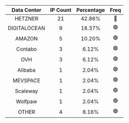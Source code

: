 | Data Center | IP Count | Percentage | Freq |
|:------------:|:--------:|:-----------:|:-----:|
| HETZNER | 21 | 42.86% | 🔴 |
| DIGITALOCEAN | 9 | 18.37% | 🟢 |
| AMAZON | 5 | 10.20% | 🟢 |
| Contabo | 3 | 6.12% | 🟢 |
| OVH | 3 | 6.12% | 🟢 |
| Alibaba | 1 | 2.04% | 🟢 |
| MEVSPACE | 1 | 2.04% | 🟢 |
| Scaleway | 1 | 2.04% | 🟢 |
| Wolfpaw | 1 | 2.04% | 🟢 |
| OTHER | 4 | 8.16% | 🟢 |